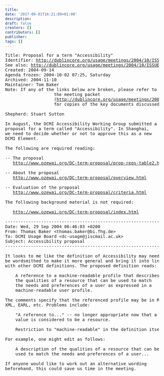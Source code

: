 ```yaml
---
title: 
date: '2017-09-01T16:21:09+01:00'
description: 
draft: false
creators: []
contributors: []
publisher: 
tags: []
---
```


<pre>
Title: Proposal for a term "Accessibility"
Identifier: <a href="/usage/meetings/2004/10/ISSUES/terms-accessibility/">http://dublincore.org/usage/meetings/2004/10/ISSUES/terms-accessibility/</a>
See also: <a href="/usage/meetings/2004/10/ISSUES/">http://dublincore.org/usage/meetings/2004/10/ISSUES/</a>
Created: 2004-09-14
Agenda frozen: 2004-10-02 07:25, Saturday
Archived: 2004-11-10
Maintainer: Tom Baker
Note: If any of the links below are broken, please refer to 
                   the meeting packet
                   (<a href="/usage/meetings/2004/10/Meeting-packet.pdf">http://dublincore.org/usage/meetings/2004/10/Meeting-packet.pdf</a>) 
                   for copies of the key documents discussed at the meeting.

Shepherd: Stuart Sutton

In August, the DCMI Accessibility Working Group submitted a
proposal for a term called "Accessibility". In Shanghai,
we need to decide whether or not to approve this as a new
DCMI Element.

The following are required reading:

-- The proposal
   <a href="http://www.ozewai.org/DC-term-proposal/prop-reqs-table2.html">http://www.ozewai.org/DC-term-proposal/prop-reqs-table2.html</a> 

-- About the proposal
   <a href="http://www.ozewai.org/DC-term-proposal/overview.html">http://www.ozewai.org/DC-term-proposal/overview.html</a> 

-- Evaluation of the proposal
   <a href="http://www.ozewai.org/DC-term-proposal/criteria.html">http://www.ozewai.org/DC-term-proposal/criteria.html</a> 

The following background material is not required:

   <a href="http://www.ozewai.org/DC-term-proposal/index.html">http://www.ozewai.org/DC-term-proposal/index.html</a>

------------------------------------------------------------------------
Date: Wed, 29 Sep 2004 06:46:03 +0200
From: Thomas Baker &lt;thomas.baker@bi.fhg.de&gt;
To: DCMI Usage Board &lt;dc-usage@jiscmail.ac.uk&gt;
Subject: Accessibility proposal
------------------------------------------------------------------------

It looks to me like the definition of Accessibility may need to
be wordsmithed to make it more general and bring it into line
with other DCMI definitions. The proposed definition reads:

    A reference to a machine-readable profile that describes
    the qualities of a resource that can be used to match
    the needs and preferences of a user as expressed in a
    machine-readable user profile.

The comments specify that the referenced profile may be in RDF,
XML, EARL, etc. Problems include:

    "A reference to..." -- no longer appropriate now that a
    value is considered to be a resource.

    Restriction to "machine-readable" in the definition itself.

For example, one might edit as follows:

    A description of the qualities of a resource that can be
    used to match the needs and preferences of a user...

If anyone would like to work out an alternative wording
beforehand, this could save us time in the meeting.

</pre>
